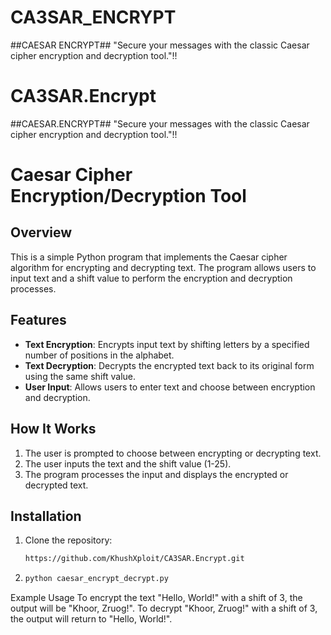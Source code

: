 # CA3SAR_ENCRYPT
##CAESAR ENCRYPT##       "Secure your messages with the classic Caesar cipher encryption and decryption tool."!!

# CA3SAR.Encrypt
##CAESAR.ENCRYPT##       "Secure your messages with the classic Caesar cipher encryption and decryption tool."!!

# Caesar Cipher Encryption/Decryption Tool

## Overview

This is a simple Python program that implements the Caesar cipher algorithm for encrypting and decrypting text. The program allows users to input text and a shift value to perform the encryption and decryption processes.

## Features

- **Text Encryption**: Encrypts input text by shifting letters by a specified number of positions in the alphabet.
- **Text Decryption**: Decrypts the encrypted text back to its original form using the same shift value.
- **User  Input**: Allows users to enter text and choose between encryption and decryption.

## How It Works

1. The user is prompted to choose between encrypting or decrypting text.
2. The user inputs the text and the shift value (1-25).
3. The program processes the input and displays the encrypted or decrypted text.

## Installation

1. Clone the repository:
   ```bash
   https://github.com/KhushXploit/CA3SAR.Encrypt.git
2. ```bash
   python caesar_encrypt_decrypt.py
Example Usage
To encrypt the text "Hello, World!" with a shift of 3, the output will be "Khoor, Zruog!".
To decrypt "Khoor, Zruog!" with a shift of 3, the output will return to "Hello, World!".
